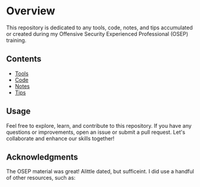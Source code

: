 # Overview

This repository is dedicated to any tools, code, notes, and tips accumulated or created during my Offensive Security Experienced Professional (OSEP) training.

## Contents

- [Tools](#tools)
- [Code](#code)
- [Notes](#notes)
- [Tips](#tips)

## Usage

Feel free to explore, learn, and contribute to this repository. If you have any questions or improvements, open an issue or submit a pull request. Let's collaborate and enhance our skills together!

## Acknowledgments

The OSEP material was great! Alittle dated, but sufficeint. I did use a handful of other resources, such as: 
 
